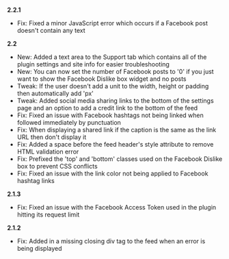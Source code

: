 **2.2.1**  
 - Fix: Fixed a minor JavaScript error which occurs if a Facebook post doesn't contain any text

**2.2**
 - New: Added a text area to the Support tab which contains all of the plugin settings and site info for easier troubleshooting
 - New: You can now set the number of Facebook posts to '0' if you just want to show the Facebook Dislike box widget and no posts
 - Tweak: If the user doesn't add a unit to the width, height or padding then automatically add 'px'
 - Tweak: Added social media sharing links to the bottom of the settings page and an option to add a credit link to the bottom of the feed
 - Fix: Fixed an issue with Facebook hashtags not being linked when followed immediately by punctuation
 - Fix: When displaying a shared link if the caption is the same as the link URL then don't display it
 - Fix: Added a space before the feed header's style attribute to remove HTML validation error
 - Fix: Prefixed the 'top' and 'bottom' classes used on the Facebook Dislike box to prevent CSS conflicts
 - Fix: Fixed an issue with the link color not being applied to Facebook hashtag links

**2.1.3**  
 - Fix: Fixed an issue with the Facebook Access Token used in the plugin hitting its request limit

**2.1.2**  
 - Fix: Added in a missing closing div tag to the feed when an error is being displayed
